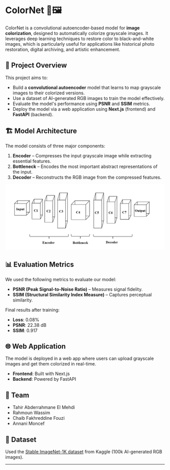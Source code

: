 # ColorNet 🎨🖼️

ColorNet is a convolutional autoencoder-based model for **image colorization**, designed to automatically colorize grayscale images. It leverages deep learning techniques to restore color to black-and-white images, which is particularly useful for applications like historical photo restoration, digital archiving, and artistic enhancement.

## 🚀 Project Overview

This project aims to:

- Build a **convolutional autoencoder** model that learns to map grayscale images to their colorized versions.
- Use a dataset of AI-generated RGB images to train the model effectively.
- Evaluate the model's performance using **PSNR** and **SSIM** metrics.
- Deploy the model via a web application using **Next.js** (frontend) and **FastAPI** (backend).

## 🏗️ Model Architecture

The model consists of three major components:

1. **Encoder** – Compresses the input grayscale image while extracting essential features.
2. **Bottleneck** – Encodes the most important abstract representations of the input.
3. **Decoder** – Reconstructs the RGB image from the compressed features.

![ColorNet Architecture](architecture.png) <!-- Replace with the actual image path -->

## 📊 Evaluation Metrics

We used the following metrics to evaluate our model:

- **PSNR (Peak Signal-to-Noise Ratio)** – Measures signal fidelity.
- **SSIM (Structural Similarity Index Measure)** – Captures perceptual similarity.

Final results after training:

- **Loss**: 0.08%
- **PSNR**: 22.38 dB
- **SSIM**: 0.917

## 🌐 Web Application

The model is deployed in a web app where users can upload grayscale images and get them colorized in real-time.

- **Frontend**: Built with Next.js
- **Backend**: Powered by FastAPI

## 🧠 Team

- Tahir Abderrahmane El Mehdi  
- Rahmoun Wassim  
- Chaib Fakhreddine Fouzi  
- Annani Moncef

## 📂 Dataset

Used the [Stable ImageNet-1K dataset](https://www.kaggle.com/datasets/vitaliykinakh/stable-imagenet1k) from Kaggle (100k AI-generated RGB images).

---

